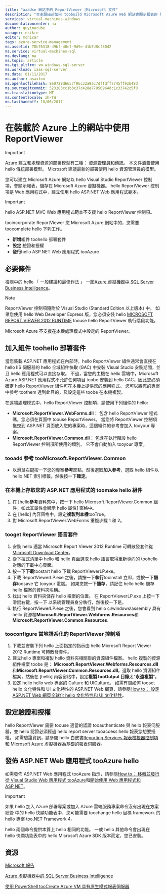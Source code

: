 ```yaml
---
title: "aaaUse 網站中的 ReportViewer |Microsoft 文件"
description: "本主題描述如何 toobuild Microsoft Azure Web 網站會顯示報表的 hello Visual Studio ReportViewer 控制項一起儲存在 Microsoft Azure 虛擬機器。"
services: virtual-machines-windows
documentationcenter: na
author: guyinacube
manager: erikre
editor: monicar
tags: azure-service-management
ms.assetid: 78b76318-d9bf-48ef-9d9e-d1b7d8cf3042
ms.service: virtual-machines-sql
ms.devlang: na
ms.topic: article
ms.tgt_pltfrm: vm-windows-sql-server
ms.workload: iaas-sql-server
ms.date: 01/11/2017
ms.author: asaxton
ms.openlocfilehash: 8e0729d6657f96c32a9ac7dffdff7745ff92b48d
ms.sourcegitcommit: 523283cc1b3c37c428e77850964dc1c33742c5f0
ms.translationtype: MT
ms.contentlocale: zh-TW
ms.lasthandoff: 10/06/2017
---
```

# <a name="use-reportviewer-in-a-web-site-hosted-in-azure"></a>在裝載於 Azure 上的網站中使用 ReportViewer
> [!IMPORTANT] 
> Azure 建立和處理資源的部署模型有二種： [資源管理員和傳統](../../../azure-resource-manager/resource-manager-deployment-model.md)。 本文件涵蓋使用 hello 傳統部署模型。 Microsoft 建議最新的部署使用 hello 資源管理員的模型。

您可以建立 Microsoft Azure 網站以 hello Visual Studio ReportViewer 控制項，會顯示報表，儲存在 Microsoft Azure 虛擬機器。 hello ReportViewer 控制項是 Web 應用程式中，建立使用 hello ASP.NET Web 應用程式範本。

> [!IMPORTANT]
> hello ASP.NET MVC Web 應用程式範本不支援 hello ReportViewer 控制項。

tooincorporate ReportViewer 您 Microsoft Azure 網站中的，您需要 toocomplete hello 下列工作。

* **新增**組件 toohello 部署套件
* **設定** 驗證和授權
* **發行**hello ASP.NET Web 應用程式 tooAzure

## <a name="prerequisites"></a>必要條件
檢閱中的 hello 「 一般建議和最佳作法 」 一節[Azure 虛擬機器中 SQL Server Business Intelligence](../classic/ps-sql-bi.md)。

> [!NOTE]
> ReportViewer 控制項隨附於 Visual Studio (Standard Edition 以上版本) 中。 如果您使用 hello Web Developer Express 版，您必須安裝 hello [MICROSOFT REPORT VIEWER 2012 RUNTIME](https://www.microsoft.com/download/details.aspx?id=35747) toouse hello ReportViewer 執行階段功能。
> 
> Microsoft Azure 不支援在本機處理模式中設定的 ReportViewer。

## <a name="adding-assemblies-toohello-deployment-package"></a>加入組件 toohello 部署套件
當您裝載 ASP.NET 應用程式在內部時，hello ReportViewer 組件通常會直接在 hello IIS 伺服器的 hello 全域組件快取 (GAC) 中安裝 Visual Studio 安裝期間，並且 hello 應用程式可以直接存取。 不過，當您的主機在 hello 雲端中，Microsoft Azure ASP.NET 應用程式不允許任何項目 toobe 安裝到 hello GAC，因此您必須確定 hello ReportViewer 組件可在本機上提供您的應用程式。 您可以將您的專案中參考 toothem 達到此目的，及設定這些 toobe 在本機複製。

在遠端處理模式中，hello ReportViewer 控制項，請使用下列組件的 hello:

* **Microsoft.ReportViewer.WebForms.dll**： 包含 hello ReportViewer 程式碼，您必須在頁面中 toouse ReportViewer。 當您將 ReportViewer 控制項拖曳到 ASP.NET 頁面放入您的專案時，這個組件的參考會加入 tooyour 專案。
* **Microsoft.ReportViewer.Common.dll**： 包含在執行階段 hello ReportViewer 控制項所使用的類別。 它不會自動加入 tooyour 專案。

### <a name="tooadd-a-reference-toomicrosoftreportviewercommon"></a>tooadd 參考 tooMicrosoft.ReportViewer.Common
* 以滑鼠右鍵按一下您的專案**參考**節點，然後選取**加入參考**，選取 hello 組件以 hello.NET 索引標籤，然後按一下**確定**。

### <a name="toomake-hello-assemblies-locally-accessible-by-your-aspnet-application"></a>在本機上存取您的 ASP.NET 應用程式的 toomake hello 組件
1. 在 [hello**參考**資料夾中，按一下 hello Microsoft.ReportViewer.Common 組件，如此其屬性會顯示 hello 屬性] 窗格中。
2. 在 [hello] 內容窗格中，設定**複製到本機**tooTrue。
3. 對 Microsoft.ReportViewer.WebForms 重複步驟 1 和 2。

### <a name="tooget-reportviewer-language-pack"></a>tooget ReportViewer 語言套件
1. 安裝 hello 適當 Microsoft Report Viewer 2012 Runtime 可轉散發套件從[Microsoft Download Center](http://go.microsoft.com/fwlink/?LinkId=317386)。
2. 從下拉式清單中 hello 和 hello 頁面選取 hello 語言取得重新導向的 toohello 對應的下載中心頁面。
3. 按一下**下載**toostart hello 下載 ReportViewerLP.exe。
4. 下載 ReportViewerLP.exe 之後，請按一下**執行**tooinstall 立即，或按一下**儲存**toosave 它 tooyour 電腦。 如果您按一下**儲存**，請記住 hello hello 儲存 hello 檔案的資料夾名稱。
5. 找出 hello 資料夾儲存 hello 檔案的位置。 在 ReportViewerLP.exe 上按一下滑鼠右鍵，按一下 以系統管理員身分執行，然後按一下是。
6. 執行 ReportViewerLP.exe 之後，您會看到 hello c:\windows\assembly 具有 hello 資源檔**Microsoft.ReportViewer.Webforms.Resources**和**Microsoft.ReportViewer.Common.Resources**.

### <a name="tooconfigure-for-localized-reportviewer-control"></a>tooconfigure 當地語系化的 ReportViewer 控制項
1. 下載並安裝下列 hello 上面指定的指示由 hello Microsoft Report Viewer 2012 Runtime 可轉散發套件。
2. 建立<language>hello 專案和複製 hello 資料夾相關聯的資源組件檔案。 hello 複製的資源組件檔案 toobe 是： **Microsoft.ReportViewer.Webforms.Resources.dll**和**Microsoft.ReportViewer.Common.Resources.dll**。選取 hello 資源組件檔案，然後在 [hello] 內容窗格中，設定**複製 tooOutput 目錄**太"**永遠複製**"。
3. 設定 hello hello web 專案的 Culture 和 UICulture。 如需有關如何 tooset hello 文化特性和 UI 文化特性的 ASP.NET Web 網頁，請參閱[How to： 設定 ASP.NET Web 網頁全球化 hello 文化特性和 UI 文化特性](http://go.microsoft.com/fwlink/?LinkId=237461)。

## <a name="configuring-authentication-and-authorization"></a>設定驗證和授權
hello ReportViewer 需要 toouse 適當的認證 tooauthenticate 與 hello 報表伺服器，並 hello 認證必須經過 hello report server tooaccess hello 報表您想要授權。 如需驗證資訊，請參閱 hello 白皮書[Reporting Services 報表檢視器控制項和 Microsoft Azure 虛擬機器為基礎的報表伺服器](https://msdn.microsoft.com/library/azure/dn753698.aspx)。

## <a name="publish-hello-aspnet-web-application-tooazure"></a>發佈 ASP.NET Web 應用程式 tooAzure hello
如需發佈 ASP.NET Web 應用程式 tooAzure 指示，請參閱[How to： 移轉並發行從 Visual Studio Web 應用程式 tooAzure](../../../vs-azure-tools-migrate-publish-web-app-to-cloud-service.md)和[開始使用 Web 應用程式和 ASP.NET](../../../app-service-web/app-service-web-get-started-dotnet.md)。

> [!IMPORTANT]
> 如果 hello 加入 Azure 部署專案或加入 Azure 雲端服務專案命令沒有出現在方案總管 中的 hello 快顯功能表中，您可能需要 toochange hello 目標 framework 的 hello 專案 too.NET Framework 4。
> 
> hello 兩個命令提供本質上 hello 相同的功能。 一或 hello 其他命令會出現在 hello 快顯功能表中的 hello Microsoft Azure SDK 版本而定，您已安裝。
> 
> 

## <a name="resources"></a>資源
[Microsoft 報告](http://go.microsoft.com/fwlink/?LinkId=205399)

[Azure 虛擬機器中的 SQL Server Business Intelligence](../classic/ps-sql-bi.md)

[使用 PowerShell tooCreate Azure VM 具有原生模式報表伺服器](../classic/ps-sql-report.md)

